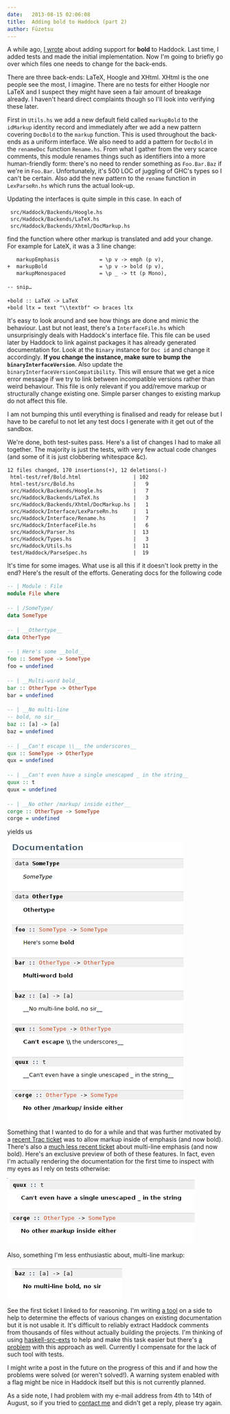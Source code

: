 ```yaml
---
date:   2013-08-15 02:06:08
title:  Adding bold to Haddock (part 2)
author: Fūzetsu
---
```


A while ago,
[I wrote](/posts/2013-08-05-adding-markup-to-Haddock.html) about
adding support for __bold__ to Haddock. Last time, I added tests and
made the initial implementation. Now I'm going to briefly go over
which files one needs to change for the back-ends.

There are three back-ends: LaTeX, Hoogle and XHtml. XHtml is the one
people see the most, I imagine. There are no tests for either Hoogle
nor LaTeX and I suspect they might have seen a fair amount of breakage
already. I haven't heard direct complaints though so I'll look into
verifying these later.

First in `Utils.hs` we add a new default field called `markupBold` to
the `idMarkup` identity record and immediately after we add a new
pattern covering `DocBold` to the `markup` function. This is used
throughout the back-ends as a uniform interface. We also need to add a
pattern for `DocBold` in the `renameDoc` function `Rename.hs`. From
what I gather from the very scarce comments, this module renames
things such as identifiers into a more human-friendly form: there's no
need to render something as `Foo.Bar.Baz` if we're in `Foo.Bar`.
Unfortunately, it's 500 LOC of juggling of GHC's types so I can't be
certain. Also add the new pattern to the `rename` function in
`LexParseRn.hs` which runs the actual look-up.

Updating the interfaces is quite simple in this case. In each of

```
 src/Haddock/Backends/Hoogle.hs
 src/Haddock/Backends/LaTeX.hs
 src/Haddock/Backends/Xhtml/DocMarkup.hs
```

find the function where other markup is translated and add your
change. For example for LateX, it was a 3 line change:

```{.diff}
   markupEmphasis             = \p v -> emph (p v),
+  markupBold                 = \p v -> bold (p v),
   markupMonospaced           = \p _ -> tt (p Mono),

-- snip…

+bold :: LaTeX -> LaTeX
+bold ltx = text "\\textbf" <> braces ltx

```

It's easy to look around and see how things are done and mimic the
behaviour. Last but not least, there's a `InterfaceFile.hs` which
unsurprisingly deals with Haddock's interface file. This file can be
used later by Haddock to link against packages it has already
generated documentation for. Look at the `Binary` instance for `Doc
id` and change it accordingly. __If you change the instance, make sure
to bump the `binaryInterfaceVersion`__. Also update the
`binaryInterfaceVersionCompatibility`. This will ensure that we get a
nice error message if we try to link between incompatible versions
rather than weird behaviour. This file is only relevant if you
add/remove markup or structurally change existing one. Simple parser
changes to existing markup do not affect this file.

I am not bumping this until everything is finalised and ready for
release but I have to be careful to not let any test docs I generate
with it get out of the sandbox.

We're done, both test-suites pass. Here's a list of changes I had
to make all together. The majority is just the tests, with very few
actual code changes (and some of it is just clobbering whitespace &c).

```
12 files changed, 170 insertions(+), 12 deletions(-)
 html-test/ref/Bold.html                 | 102
 html-test/src/Bold.hs                   |   9
 src/Haddock/Backends/Hoogle.hs          |   7
 src/Haddock/Backends/LaTeX.hs           |   3
 src/Haddock/Backends/Xhtml/DocMarkup.hs |   1
 src/Haddock/Interface/LexParseRn.hs     |   1
 src/Haddock/Interface/Rename.hs         |   7
 src/Haddock/InterfaceFile.hs            |   6
 src/Haddock/Parser.hs                   |  13
 src/Haddock/Types.hs                    |   3
 src/Haddock/Utils.hs                    |  11
 test/Haddock/ParseSpec.hs               |  19
```

It's time for some images. What use is all this if it doesn't look
pretty in the end? Here's the result of the efforts. Generating docs
for the following code

```haskell
-- | Module : File
module File where

-- | /SomeType/
data SomeType

-- | __Othertype__
data OtherType

-- | Here's some __bold__
foo :: SomeType -> SomeType
foo = undefined

-- | __Multi-word bold__
bar :: OtherType -> OtherType
bar = undefined

-- | __No multi-line
-- bold, no sir__
baz :: [a] -> [a]
baz = undefined

-- | __Can't escape \\__ the underscores__
qux :: SomeType -> OtherType
qux = undefined

-- | __Can't even have a single unescaped _ in the string__
quux :: t
quux = undefined

-- | __No other /markup/ inside either__
corge :: OtherType -> SomeType
corge = undefined
```

yields us

![naive bold implementation](/images/poor_bold.png)


Something that I wanted to do for a while and that was further
motivated by a
[recent Trac ticket](http://trac.haskell.org/haddock/ticket/252) was
to allow markup inside of emphasis (and now bold). There's also a
[much less recent ticket](http://trac.haskell.org/haddock/ticket/126)
about multi-line emphasis (and now bold). Here's an exclusive preview
of both of these features. In fact, even I'm actually rendering the
documentation for the first time to inspect with my eyes as I rely on
tests otherwise:

![markup inside markup](/images/inside_markup.png)

Also, something I'm less enthusiastic about, multi-line markup:

![multi-line bold](/images/multi_markup.png)

See the first ticket I linked to for reasoning. I'm writing
[a tool](http://hackage.haskell.org/package/doccheck) on a side to help
to determine the effects of various changes on existing documentation
but it is not usable it. It's difficult to reliably extract Haddock
comments from thousands of files without actually building the
projects. I'm thinking of using
[haskell-src-exts](http://hackage.haskell.org/package/haskell-src-exts)
to help and make this task easier but there's
[a problem](http://comments.gmane.org/gmane.comp.lang.haskell.cafe/106768)
with this approach as well. Currently I compensate for the lack of
such tool with tests.

I might write a post in the future on the progress of this and if and
how the problems were solved (or weren't solved!).
A warning system enabled with a flag might be nice in Haddock itself
but this is not currently planned.


As a side note, I had problem with my e-mail address from 4th to 14th
of August, so if you tried to [contact me](/contact.html) and didn't
get a reply, please try again.
